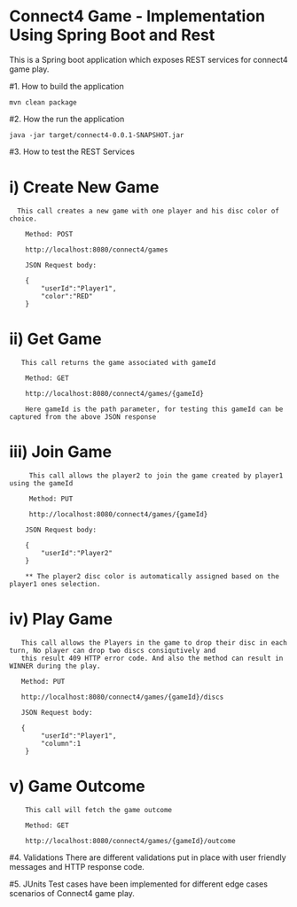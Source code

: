# Connect4 Game - Implementation Using Spring Boot and Rest
   This is a Spring boot application which exposes REST services for connect4 game play.


#1. How to build the application
   
   	mvn clean package

#2. How the run the application
   
   	java -jar target/connect4-0.0.1-SNAPSHOT.jar
	
#3. How to test the REST Services
   
# i) Create New Game
      
      This call creates a new game with one player and his disc color of choice.
   
   		Method: POST
   
   		http://localhost:8080/connect4/games
   
   		JSON Request body:
   		
   		{
			"userId":"Player1",
			"color":"RED"
   		}
   
   
# ii) Get Game
       
       This call returns the game associated with gameId
   
   		Method: GET
   
   		http://localhost:8080/connect4/games/{gameId}
   		
   		Here gameId is the path parameter, for testing this gameId can be captured from the above JSON response
   
# iii) Join Game
	
	     This call allows the player2 to join the game created by player1 using the gameId
	
		 Method: PUT
	
		 http://localhost:8080/connect4/games/{gameId}
   
   		JSON Request body:
   		
   		{
			"userId":"Player2"
   		}
   		
   		** The player2 disc color is automatically assigned based on the player1 ones selection.
   
# iv) Play Game
     
       This call allows the Players in the game to drop their disc in each turn, No player can drop two discs consiqutively and
       this result 409 HTTP error code. And also the method can result in WINNER during the play.
       
       Method: PUT
       
       http://localhost:8080/connect4/games/{gameId}/discs
   
   	   JSON Request body:
   	   
       {
			"userId":"Player1",
			"column":1
   		}
   		
   	
   	
# v) Game Outcome
    
    	This call will fetch the game outcome
    	
    	Method: GET
    	
    	http://localhost:8080/connect4/games/{gameId}/outcome

#4. Validations
    There are different validations put in place with user friendly messages and HTTP response code.
    	
   	
#5. JUnits
    Test cases have been implemented for different edge cases scenarios of Connect4 game play.
   	
   